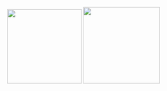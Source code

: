 

<p align="center">
  <img src="[![Anurag's GitHub stats](https://github-readme-stats.vercel.app/api?username=gearjp2)](https://github.com/gearjp2/github-readme-stats)"  height="170">
  <img src="![Top Langs](https://github-readme-stats.vercel.app/api/top-langs/?username=gearjp2&layout=compact)"  height="175">
</p>
